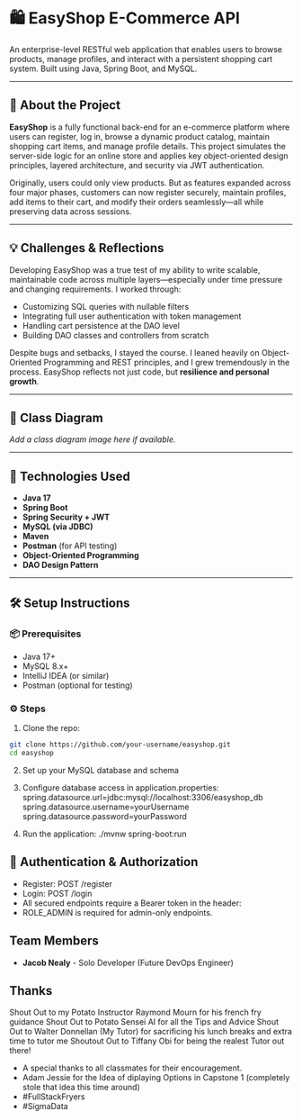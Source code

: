 # 🛍️ EasyShop E-Commerce API

An enterprise-level RESTful web application that enables users to browse products, manage profiles, and interact with a persistent shopping cart system. Built using Java, Spring Boot, and MySQL.

---

## 🧾 About the Project

**EasyShop** is a fully functional back-end for an e-commerce platform where users can register, log in, browse a dynamic product catalog, maintain shopping cart items, and manage profile details. This project simulates the server-side logic for an online store and applies key object-oriented design principles, layered architecture, and security via JWT authentication.

Originally, users could only view products. But as features expanded across four major phases, customers can now register securely, maintain profiles, add items to their cart, and modify their orders seamlessly—all while preserving data across sessions.

---

## 💡 Challenges & Reflections

Developing EasyShop was a true test of my ability to write scalable, maintainable code across multiple layers—especially under time pressure and changing requirements. I worked through:

- Customizing SQL queries with nullable filters
- Integrating full user authentication with token management
- Handling cart persistence at the DAO level
- Building DAO classes and controllers from scratch

Despite bugs and setbacks, I stayed the course. I leaned heavily on Object-Oriented Programming and REST principles, and I grew tremendously in the process. EasyShop reflects not just code, but **resilience and personal growth**.

---

## 📌 Class Diagram

*Add a class diagram image here if available.*

---
## 🧠 Technologies Used

- **Java 17**
- **Spring Boot**
- **Spring Security + JWT**
- **MySQL (via JDBC)**
- **Maven**
- **Postman** (for API testing)
- **Object-Oriented Programming**
- **DAO Design Pattern**

---

## 🛠️ Setup Instructions

### 📦 Prerequisites
- Java 17+
- MySQL 8.x+
- IntelliJ IDEA (or similar)
- Postman (optional for testing)

### ⚙️ Steps
1. Clone the repo:

```bash
git clone https://github.com/your-username/easyshop.git
cd easyshop
```
2. Set up your MySQL database and schema

3. Configure database access in application.properties:
spring.datasource.url=jdbc:mysql://localhost:3306/easyshop_db
spring.datasource.username=yourUsername
spring.datasource.password=yourPassword

4. Run the application:
./mvnw spring-boot:run

## 🔐 Authentication & Authorization
- Register: POST /register
- Login: POST /login
- All secured endpoints require a Bearer token in the header:
- ROLE_ADMIN is required for admin-only endpoints.

## Team Members

- **Jacob Nealy** - Solo Developer (Future DevOps Engineer)

## Thanks

Shout Out to my Potato Instructor Raymond Mourn for his french fry guidance
Shout Out to Potato Sensei AI for all the Tips and Advice
Shout Out to Walter Donnellan (My Tutor) for sacrificing his lunch breaks and extra time to tutor me
Shoutout Out to Tiffany Obi for being the realest Tutor out there! 

- A special thanks to all classmates for their encouragement.
- Adam Jessie for the Idea of diplaying Options in Capstone 1 (completely stole that idea this time around)
- #FullStackFryers
- #SigmaData
